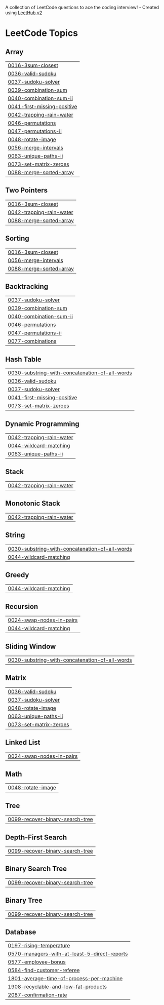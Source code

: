 A collection of LeetCode questions to ace the coding interview! - Created using [LeetHub v2](https://github.com/arunbhardwaj/LeetHub-2.0)
<!---LeetCode Topics Start-->
# LeetCode Topics
## Array
|  |
| ------- |
| [0016-3sum-closest](https://github.com/bhargav26reddy/LeetCode/tree/master/0016-3sum-closest) |
| [0036-valid-sudoku](https://github.com/bhargav26reddy/LeetCode/tree/master/0036-valid-sudoku) |
| [0037-sudoku-solver](https://github.com/bhargav26reddy/LeetCode/tree/master/0037-sudoku-solver) |
| [0039-combination-sum](https://github.com/bhargav26reddy/LeetCode/tree/master/0039-combination-sum) |
| [0040-combination-sum-ii](https://github.com/bhargav26reddy/LeetCode/tree/master/0040-combination-sum-ii) |
| [0041-first-missing-positive](https://github.com/bhargav26reddy/LeetCode/tree/master/0041-first-missing-positive) |
| [0042-trapping-rain-water](https://github.com/bhargav26reddy/LeetCode/tree/master/0042-trapping-rain-water) |
| [0046-permutations](https://github.com/bhargav26reddy/LeetCode/tree/master/0046-permutations) |
| [0047-permutations-ii](https://github.com/bhargav26reddy/LeetCode/tree/master/0047-permutations-ii) |
| [0048-rotate-image](https://github.com/bhargav26reddy/LeetCode/tree/master/0048-rotate-image) |
| [0056-merge-intervals](https://github.com/bhargav26reddy/LeetCode/tree/master/0056-merge-intervals) |
| [0063-unique-paths-ii](https://github.com/bhargav26reddy/LeetCode/tree/master/0063-unique-paths-ii) |
| [0073-set-matrix-zeroes](https://github.com/bhargav26reddy/LeetCode/tree/master/0073-set-matrix-zeroes) |
| [0088-merge-sorted-array](https://github.com/bhargav26reddy/LeetCode/tree/master/0088-merge-sorted-array) |
## Two Pointers
|  |
| ------- |
| [0016-3sum-closest](https://github.com/bhargav26reddy/LeetCode/tree/master/0016-3sum-closest) |
| [0042-trapping-rain-water](https://github.com/bhargav26reddy/LeetCode/tree/master/0042-trapping-rain-water) |
| [0088-merge-sorted-array](https://github.com/bhargav26reddy/LeetCode/tree/master/0088-merge-sorted-array) |
## Sorting
|  |
| ------- |
| [0016-3sum-closest](https://github.com/bhargav26reddy/LeetCode/tree/master/0016-3sum-closest) |
| [0056-merge-intervals](https://github.com/bhargav26reddy/LeetCode/tree/master/0056-merge-intervals) |
| [0088-merge-sorted-array](https://github.com/bhargav26reddy/LeetCode/tree/master/0088-merge-sorted-array) |
## Backtracking
|  |
| ------- |
| [0037-sudoku-solver](https://github.com/bhargav26reddy/LeetCode/tree/master/0037-sudoku-solver) |
| [0039-combination-sum](https://github.com/bhargav26reddy/LeetCode/tree/master/0039-combination-sum) |
| [0040-combination-sum-ii](https://github.com/bhargav26reddy/LeetCode/tree/master/0040-combination-sum-ii) |
| [0046-permutations](https://github.com/bhargav26reddy/LeetCode/tree/master/0046-permutations) |
| [0047-permutations-ii](https://github.com/bhargav26reddy/LeetCode/tree/master/0047-permutations-ii) |
| [0077-combinations](https://github.com/bhargav26reddy/LeetCode/tree/master/0077-combinations) |
## Hash Table
|  |
| ------- |
| [0030-substring-with-concatenation-of-all-words](https://github.com/bhargav26reddy/LeetCode/tree/master/0030-substring-with-concatenation-of-all-words) |
| [0036-valid-sudoku](https://github.com/bhargav26reddy/LeetCode/tree/master/0036-valid-sudoku) |
| [0037-sudoku-solver](https://github.com/bhargav26reddy/LeetCode/tree/master/0037-sudoku-solver) |
| [0041-first-missing-positive](https://github.com/bhargav26reddy/LeetCode/tree/master/0041-first-missing-positive) |
| [0073-set-matrix-zeroes](https://github.com/bhargav26reddy/LeetCode/tree/master/0073-set-matrix-zeroes) |
## Dynamic Programming
|  |
| ------- |
| [0042-trapping-rain-water](https://github.com/bhargav26reddy/LeetCode/tree/master/0042-trapping-rain-water) |
| [0044-wildcard-matching](https://github.com/bhargav26reddy/LeetCode/tree/master/0044-wildcard-matching) |
| [0063-unique-paths-ii](https://github.com/bhargav26reddy/LeetCode/tree/master/0063-unique-paths-ii) |
## Stack
|  |
| ------- |
| [0042-trapping-rain-water](https://github.com/bhargav26reddy/LeetCode/tree/master/0042-trapping-rain-water) |
## Monotonic Stack
|  |
| ------- |
| [0042-trapping-rain-water](https://github.com/bhargav26reddy/LeetCode/tree/master/0042-trapping-rain-water) |
## String
|  |
| ------- |
| [0030-substring-with-concatenation-of-all-words](https://github.com/bhargav26reddy/LeetCode/tree/master/0030-substring-with-concatenation-of-all-words) |
| [0044-wildcard-matching](https://github.com/bhargav26reddy/LeetCode/tree/master/0044-wildcard-matching) |
## Greedy
|  |
| ------- |
| [0044-wildcard-matching](https://github.com/bhargav26reddy/LeetCode/tree/master/0044-wildcard-matching) |
## Recursion
|  |
| ------- |
| [0024-swap-nodes-in-pairs](https://github.com/bhargav26reddy/LeetCode/tree/master/0024-swap-nodes-in-pairs) |
| [0044-wildcard-matching](https://github.com/bhargav26reddy/LeetCode/tree/master/0044-wildcard-matching) |
## Sliding Window
|  |
| ------- |
| [0030-substring-with-concatenation-of-all-words](https://github.com/bhargav26reddy/LeetCode/tree/master/0030-substring-with-concatenation-of-all-words) |
## Matrix
|  |
| ------- |
| [0036-valid-sudoku](https://github.com/bhargav26reddy/LeetCode/tree/master/0036-valid-sudoku) |
| [0037-sudoku-solver](https://github.com/bhargav26reddy/LeetCode/tree/master/0037-sudoku-solver) |
| [0048-rotate-image](https://github.com/bhargav26reddy/LeetCode/tree/master/0048-rotate-image) |
| [0063-unique-paths-ii](https://github.com/bhargav26reddy/LeetCode/tree/master/0063-unique-paths-ii) |
| [0073-set-matrix-zeroes](https://github.com/bhargav26reddy/LeetCode/tree/master/0073-set-matrix-zeroes) |
## Linked List
|  |
| ------- |
| [0024-swap-nodes-in-pairs](https://github.com/bhargav26reddy/LeetCode/tree/master/0024-swap-nodes-in-pairs) |
## Math
|  |
| ------- |
| [0048-rotate-image](https://github.com/bhargav26reddy/LeetCode/tree/master/0048-rotate-image) |
## Tree
|  |
| ------- |
| [0099-recover-binary-search-tree](https://github.com/bhargav26reddy/LeetCode/tree/master/0099-recover-binary-search-tree) |
## Depth-First Search
|  |
| ------- |
| [0099-recover-binary-search-tree](https://github.com/bhargav26reddy/LeetCode/tree/master/0099-recover-binary-search-tree) |
## Binary Search Tree
|  |
| ------- |
| [0099-recover-binary-search-tree](https://github.com/bhargav26reddy/LeetCode/tree/master/0099-recover-binary-search-tree) |
## Binary Tree
|  |
| ------- |
| [0099-recover-binary-search-tree](https://github.com/bhargav26reddy/LeetCode/tree/master/0099-recover-binary-search-tree) |
## Database
|  |
| ------- |
| [0197-rising-temperature](https://github.com/bhargav26reddy/LeetCode/tree/master/0197-rising-temperature) |
| [0570-managers-with-at-least-5-direct-reports](https://github.com/bhargav26reddy/LeetCode/tree/master/0570-managers-with-at-least-5-direct-reports) |
| [0577-employee-bonus](https://github.com/bhargav26reddy/LeetCode/tree/master/0577-employee-bonus) |
| [0584-find-customer-referee](https://github.com/bhargav26reddy/LeetCode/tree/master/0584-find-customer-referee) |
| [1801-average-time-of-process-per-machine](https://github.com/bhargav26reddy/LeetCode/tree/master/1801-average-time-of-process-per-machine) |
| [1908-recyclable-and-low-fat-products](https://github.com/bhargav26reddy/LeetCode/tree/master/1908-recyclable-and-low-fat-products) |
| [2087-confirmation-rate](https://github.com/bhargav26reddy/LeetCode/tree/master/2087-confirmation-rate) |
<!---LeetCode Topics End-->